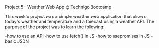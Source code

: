 Project 5 - Weather Web App @ Technigo Bootcamp

This week's project was a simple weather web application that shows today's weather and temperature and a forecast using a weather API. The purpose of the project was to learn the following:

-how to use an API
-how to use fetch() in JS
-how to usepromises in JS
-basic JSON
